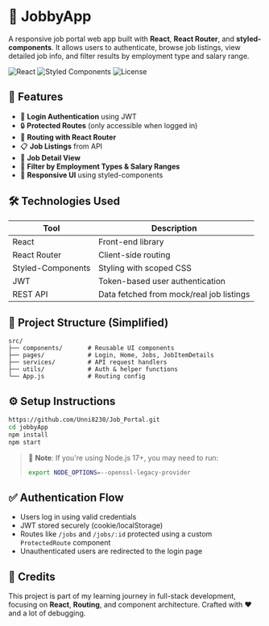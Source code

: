 # 🧳 JobbyApp

A responsive job portal web app built with **React**, **React Router**, and **styled-components**. It allows users to authenticate, browse job listings, view detailed job info, and filter results by employment type and salary range.

![React](https://img.shields.io/badge/React-18.2.0-blue?logo=react)
![Styled Components](https://img.shields.io/badge/Styled--Components-5.3.6-pink?logo=styled-components)
![License](https://img.shields.io/badge/license-MIT-green)

## 🚀 Features

- 🔐 **Login Authentication** using JWT
- 🔒 **Protected Routes** (only accessible when logged in)
- 🧭 **Routing with React Router**
- 📋 **Job Listings** from API
- 📄 **Job Detail View**
- 🎯 **Filter by Employment Types & Salary Ranges**
- 💅 **Responsive UI** using styled-components

## 🛠️ Technologies Used

| Tool             | Description                                |
|------------------|--------------------------------------------|
| React            | Front-end library                          |
| React Router     | Client-side routing                        |
| Styled-Components| Styling with scoped CSS                    |
| JWT              | Token-based user authentication            |
| REST API         | Data fetched from mock/real job listings   |

## 📂 Project Structure (Simplified)

```
src/
├── components/       # Reusable UI components
├── pages/            # Login, Home, Jobs, JobItemDetails
├── services/         # API request handlers
├── utils/            # Auth & helper functions
└── App.js            # Routing config
```

## ⚙️ Setup Instructions

```bash
https://github.com/Unni8230/Job_Portal.git
cd jobbyApp
npm install
npm start
```

> 📝 **Note**: If you're using Node.js 17+, you may need to run:
> ```bash
> export NODE_OPTIONS=--openssl-legacy-provider
> ```

## ✅ Authentication Flow

- Users log in using valid credentials
- JWT stored securely (cookie/localStorage)
- Routes like `/jobs` and `/jobs/:id` protected using a custom `ProtectedRoute` component
- Unauthenticated users are redirected to the login page

## 🙌 Credits

This project is part of my learning journey in full-stack development, focusing on **React**, **Routing**, and component architecture. Crafted with ❤️ and a lot of debugging.

